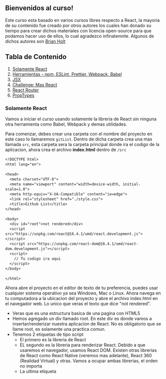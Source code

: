 ## Bienvenidos al curso!

Este curso esta basado en varios cursos libres respecto a React, la mayoria de su contenido fue creado por otros autores los cuales han donado su tiempo para crear dichos materiales con licencia open-source para que podamos hacer uso de ellos, lo cual agradezco infinatemnte. Algunos de dichos autores son [Brian Holt](https://github.com/btholt)

## Tabla de Contenido

1. [Solamente React](#react)
2. [Herramientas - npm, ESLint, Prettier, Webpack, Babel](#herramientas)
3. [JSX](#jsx)
4. [Challenge: Mas React](#challenge1)
5. [React Router](#react-router)
6. [PropTypes](#prop-types)

### <a name="react">Solamente React</a>

Vamos a iniciar el curso usando solamente la libreria de React sin ninguna otra herramienta como Babel, Webpack y demas utilidades.

Para comenzar, debes crear una carpeta con el nombre del proyecto en este caso lo llamaremos `gitList`. Dentro de dicha carpeta crea una mas llamada `src`, esta carpeta sera la carpeta principal donde ira el codigo de la aplicacion, ahora crea el archivo **index.html** dentro de `/src`

```
<!DOCTYPE html>
<html lang="en">

<head>
  <meta charset="UTF-8">
  <meta name="viewport" content="width=device-width, initial-scale=1.0">
  <meta http-equiv="X-UA-Compatible" content="ie=edge">
  <link rel="stylesheet" href="./style.css">
  <title>Github List</title>
</head>

<body>
  <div id="root">not rendered</div>
  <script src="https://unpkg.com/react@16.4.1/umd/react.development.js"></script>
  <script src="https://unpkg.com/react-dom@16.4.1/umd/react-dom.development.js"></script>
  <script>
    // Tu codigo ira aqui
  </script>
</body>

</html>
```

Ahora abre el proyecto en el editor de texto de tu preferencia, puedes usar cualquier sistema operativo ya sea Windows, Mac o Linux. Ahora navega en tu computadora a la ubicacion del proyecto y abre el archivo index.html en el navegador web. Lo unico que veras el texto que dice "not rendered".

- Veras que es una estructura basica de una pagina con HTML5
- Hemos agregado un div llamado root. En este div es donde vamos a insertar/renderizar nuestra aplicacion de React. No es obligatorio que se llame root, es solamente una practica comun.
- Tenemos 2 etiquetas de tipo script
  - El primero es la libreria de React
  - EL segundo es la libreria para renderizar React. Debido a que usaremos el navegador, usamos React DOM. Existen otras librerias de React como React Native (veremos mas adelante), React 360 (Realidad Virtual) y otras. Vamos a ocupar ambas librerias, el orden no importa
  - La ultima etiqueta <script> es donde vamos a colocar nuestro codigo.

En la ultima etiqueta, agrega el siguiente codigo.

```
const App = () => {
  return React.createElement(
    "div",
    {},
    React.createElement("h1", {}, "Lista de proyectos de GitHub!")
  );
};

ReactDOM.render(React.createElement(App), document.getElementById("root"));
```

Esta es la aplicacion de React mas simple que podamos construir.

- El primer paso es hacer nuestro propio Componente, App. React es todo relacionado a crear componentes. Luego tomar dichos componentes y crear otros componentes basados en esos.
- Hay 2 tipos de Componentes, componentes funcionales y componentes de clases. Este es un componente funcional. Luego veremos los componentes de clases.
- Un componente funcional _debe_ retornar siempre codigo de HTML (lo cual `React.createElement` genera).
- Basicamente estamos creando una etiqueta div con una etiqueta h1 y el texto de dicho titulo.
- `ReatDOM.render` es quien tomar nuestro componente `App` y lo agrega al DOM (en nuestro caso lo estamos agregando al elemento `root`)
- Puedes notar que estamos usando `React.createElement` con `App` como parametro para `ReactDOM.render`. Necesitamos instanciar `App` para poder renderizarlo.

Ahora bien, vamos a separar nuestros componentes de React de nuestro archivo index.html, dentro de la carpeta `/src` crea un archivo nuevo llamado `App.js`, lueg corta el codigo de React de index.html y pegalo dentro del archivo recien creado.

```
// ./src/App.js
const App = () => {
  return React.createElement(
    "div",
    {},
    React.createElement("h1", {}, "Lista de proyectos de GitHub!")
  );
};

ReactDOM.render(React.createElement(App), document.getElementById("root"));
```

Ahora hacemos referencia al nuevo archivo de Javascript dentro del index.html.

```
<!DOCTYPE html>
<html lang="en">

<head>
  <meta charset="UTF-8">
  <meta name="viewport" content="width=device-width, initial-scale=1.0">
  <meta http-equiv="X-UA-Compatible" content="ie=edge">
  <link rel="stylesheet" href="./style.css">
  <title>Github List</title>
</head>

<body>
  <div id="root">not rendered</div>
  <script src="https://unpkg.com/react@16.4.1/umd/react.development.js"></script>
  <script src="https://unpkg.com/react-dom@16.4.1/umd/react-dom.development.js"></script>
  <script src="./App.js"></script>
</body>

</html>
```

### <a name="herramientas">Herramientas - npm, ESLint, Prettier, Webpack, Babel</a>

#### npm

npm no significa Node Package Manager. Sin embargo, es el package manager para Node.

Para poder iniciar un proyecto de npm, necesitas ejecutar `npm init` en la ruta principal de tu proyecto Si no tienes Node.js instalado, favor instalalo. Cuando ejecutes `npm init` te hara una serie de preguntas. Si no sabes las respuestas o no te interesan, solamente presiona enter. Siempre podras modifica el archivo package.json luego. Esto nos permitira poder dar inicio y poder agregar paquetes.

#### Calidad de Codigo

Es muy importante escribir codigo de calidad. Puede que existan otras librerias para mantener un codigo de calidad, pero las siguientes son las que yo uso y recomiendo.

#### Prettier

Prettier es una excelente herramienta que se encarga de "mejorar" la estetica de nuestro cdigo, donde agregar identacion, cuanta identacion, cuando hacer enters, etc etc.

Vamos a integrar Prettier en nuestro proyecto, puedes instalar Prettier de forma global `npm install --global prettier`. Para probar prettier y ver los resultados de nuestro codigo formateado con las configuraciones predeterminadas de Prettier, debes ejecutar el siguiente codigo dentro de la carpeta `./src` de tu proyecto `prettier App.js`. Si dicho formato te parece bien, puedes ejecutar `prettier --write App.js` y de esa forma Prettier formateara tu codigo por ti (Cool!, ;)).

Prettier funciona de maravilla con Visual Studio Code (editor que Yo les recomendaria). Solo se debe descargar la extension de Prettier. Pro tip: Configuralo para que solamente se ejecute cuando detecte un archivo de configuracion de Prettier.

Para que la herramienta sepa que tenemos un proyecto con Prettier, vamos a crear un archivo llamado `.prettierrc` en la ruta principal de nuestro proyecto y colocar `{}` dentro. Esto le avisa a Prettier de que usaremos la configuracion predeterminada.

#### npm/Yarn scripts

Puede ser muy dificil tener recordar todos los comandos de nuestro CLI para ejecutarlos en nuestro proyecto. Podemos agregar comandos a nuestro proyecto y luego simplemente ejecutarlos.

Primero ejecuta `npm install -D prettier`. `-D` significa solamente para ambiente de desarrollo. Luego dentro del archivo `package.json` en la seccion de "scripts" agrega lo siguiente:

```
"scripts": {
	"format": "prettier --write \"src/**/*.{js,jsx}\"",
},
```

Ahora puedes ejecutar `yarn format` o `npm run format` y ejecutara dicho comando automaticamente.

#### ESLint

Aparte de Prettier que se encarga de formatear nuestro codigo, se recomienda usar una herramienta que obligue a seguir algunos estilos.

Primero que nada ejecuta, `npm install -D eslint` para instalar eslint como dependencia de tu proyecto, luego configuras tu proyecto para que use eslint.

Existen decenas de configuraciones para ESLint y puedes usar la que quieras. La Airbnb es sin duda la mas popular. Vamos a crear el archivo `.eslintrc.json` el cual es el archivo de configuracion de eslint para nuestro proyecto.

```
{
  "extends": ["eslint:recommended", "prettier", "prettier/react"],
  "plugins": [],
  "parserOptions": {
    "ecmaVersion": 2016,
    "sourceType": "module",
    "ecmaFeatures": {
      "jsx": true
    }
  },
  "env": {
    "es6": true,
    "browser": true,
    "node": true
  }
}
```

Esta es una combinacion de configuracions para ESLint y Pretier. Lo mas probable ocupes instalar un par de librerias mas para la configuracion entre ESLint y Prettier, ejecuta el siguiente comando en la carpeta principal de tu proyecto `npm install -D eslint-config-prettier`

Ejecuta el comando `./node_modules/.bin/eslint src/App.js` y veras que te muestra posiblemente varios errores.

Ahora agrega el siguiente comando dentro del package.json

```
"lint": "eslint **/*.{js,jsx} --quiet"
```

ESLint tambien tiene un plugin para integrarlo con Visual Studio Code, lo cual te sugiero que lo hagas. Al final, luego de implementar Prettier y ESLint, la seccion de scripts del package.json luce de la siguiente manera:

```
"scripts": {
    "format": "prettier --write \"src/**/*.{js,jsx}\"",
    "lint": "eslint **/*.{js,jsx} --quiet"
  },
```

#### Webpack y Babel

Ya que tenemos asegurado nuestro codigo limpio usando un linter y que podemos ejecutar nuestros comandos cortesia de npm, vamos a trabajar en la compilacion/build de nuestro codigo. Para esto, vamos a utilizar Webpack y Babel.

#### Webpack

Webpack es una increible herramienta que salio hace unos 3 años al mercado y los desarrolladores con React lo han tomado como una de las herramientas principales debido a sus funcionalidades. En este curso solamente cubriremos los conceptos basicos de Webpack (debido a que es extenso) y nos concentraremos unicamente en 2 funcionalidades: compilacion de modulos y la habilidad de insertarle loaders.

Mas adelante durante la clase usaremos `create-react-app` para crear nuestros proyectos de React, pero por ahora, vale la pena que primero conozcamos los fundamentos de React, Webpack y Babel para que sepamos que sucede detras del telon de `create-react-app`.

Basicamente, **el trabajo de Webpack es combinar todos nuestros archivos de Javascript donde residen nuestros componentes en un solo archivo.**

Lo siguiente que debemos hacer es agregar la libreria de React y ReactDOM como dependencias de nuestro proyecto, pare ello ejecuta el siguiente comando `npm install -S react react-dom`

Dentro de nuestro componente `./src/App.js` vamos a escribir el siguiente codigo al inicio.

```
import React from "react";
import { render } from "react-dom";
...
render(React.createElement(App), document.getElementById("root"));
```

Seguido de eso, vamos a instalar Webpack como dependencia de desarrollo para nuestro proyecto, ejecuta el siguiente comando en la ruta principal de tu proyecto `npm install -D webpack webpack-cli`.

Ahora, vamos a reestructurar los archivos en nuestro proyecto, vamos a crear una carpeta llamada `dist` en la ruta principal y moveremos nuestro archivo index.html de `./src/index.html` hacia `./dist/index.html`.

```
dist
  index.html
src
  App.js
```

Luego, necesitamos modificar nuestro archivo `index.html` de la siguiente manera.

```
<!DOCTYPE html>
<html lang="en">

<head>
  <meta charset="UTF-8">
  <meta name="viewport" content="width=device-width, initial-scale=1.0">
  <meta http-equiv="X-UA-Compatible" content="ie=edge">
  <link rel="stylesheet" href="./style.css">
  <title>Github List</title>
</head>

<body>
  <div id="root">not rendered</div>
  <script src="main.js"></script>
</body>

</html>
```

Como ya tenemos importadas las librerias de React y ReactDOM, ya no ocupamos hacer referencia a ellas desde el index.html, de ahora en adelante, solamente haremos referencia a un nuevo archivo que todavia no tenemos `<script src="main.js"></script>`.

Ahora si, vamos a ver Webpack en accion (finalmente :smile:), para ello desde nuestro terminal en la ruta de nuestro proyecto ejecutamos el siguiente comando
`./node_modules/.bin/webpack src/App.js`

Lo que acabamos de hacer es indicarle a webpack que nos haga un bundle(unificacion) de nuestro componente App.js y automaticamente nos crea el archivo `./dist/main.js`. Dentro de dicho archivo tenemos compilado nuestro codigo de React de nuestro componente App.js, mas adelante, cuando hagamos mas componentes de React para nuestro proyecto, crearemos mas archivos con extension `*.js`, es alli donde webpack entra en escena, creando un solo archivo para nuestros componentes junto con todas y cada una de las dependencias entre dichos archivos.

![Webpack](/img/webpack.png)
Imagen: [Ejemplo grafico de la utilidad de webpack](https://webpack.js.org/)

Para corroborar que todo salio bien, desde la carpeta `dist` de tu proyecto, abre el archivo index.html en el navegador y veras renderizado nuestro unico componente hasta ahora.

#### Babel

Babel es una excelente herramienta, Babel transforma nuestro codigo de React el cual usa la sintaxis conocida como JSX (veremos mas adelante), en sintaxis de Javascript normal. Tambien transforma nuestro codigo de ES6 (version reciente de JS que incorpora bastantes cambios y mejorar al lenguaje) en Javascript que todos los navegadore puedan entender.

A continuacion instala las siguientes librerias de babel desde tu terminal:

```
npm install -D babel-core babel-loader@7 babel-preset-env babel-preset-react
```

En esta ocasion estamos usando Babel6, para ello debemos usar babel-loader version 7. La version actual de Babel que recien salio hace un par de meses es Babel7, el cual usa por default babel-loade@8.

Crea un nuevo archivo en la ruta de tu proyecto llamado `.babelrc`, y pega:

```
{
  "presets": [
    "react",
    ["env", {
      "targets": {
        "browsers": "last 2 versions"
      },
      "loose": true,
      "modules": false
    }]
  ]
}
```

Babel maneja los conceptos de Plugins, cada una de las transformaciones de nuestro codigo vienen en forma de Plugins, para ello Babel usa el concepto de presets o plugins. En este caso le estamos indicando a babel que use el plugin para transformar codigo de react `react` y de ES6 cuando le indicamos `env`.

Ademas, le estamos indicando a Babel que transforme nuestro codigo para que sea compatible con las ultimas 2 versiones de los navegadores donde se cargue nuestra aplicacion de React. Por ultimo le estamos indicando a Babel que No transforme los modulos.

#### Webpack Loaders

Loaders son utilidades que Webpack tomara codigo de entrada, transpilarlo, y generara una salida, tu puedes usars loaders para transpilar codigo como CfeeScript, TypeScript o PureScript. Los loaders de Webpack tambien pueden hacer otras funcionalidades como incluir CSS, imagenes y transformar SVGs. En este ejemplo solamente vamos a utilizar la transformacion de JS.

Ejecuta el siguiente comando desde tu terminal `./node_modules/.bin/webpack --module-bind 'js=babel-loader' src/App.js`

Ahora vamos a crear un archivo de configuracion para Webpack donde especificaremos ademas babel-loader. Para ello en la ruta del proyecto crea un archivo llamado `webpack.config.js`

```
const path = require("path");

module.exports = {
  context: __dirname,
  entry: "./src/App.js",
  devtool: "source-map",
  output: {
    path: path.join(__dirname, "dist"),
    filename: "main.js"
  },
  resolve: {
    extensions: [".js", ".jsx", ".json"]
  },
  stats: {
    colors: true,
    reasons: true,
    chunks: false
  },
  module: {
    rules: [
      {
        test: /\.jsx?$/,
        loader: "babel-loader"
      }
    ]
  },
  mode: "development"
};
```

Le estamos indicando a Webpack cual es el archivo de entrada (entry) para que compile, este es el componente principal de nuestra aplicacion. Tambien le especificamos una ruta de salidad (output), asi como el nombre del archivo que contiene el build,`main.js`. Tambien le especificamos las extensiones que debe buscar (.js, .jsx, .json), seguido algunas estadisticas (stats) que se mostraran en la terminal, luego algunos loaders en este caso babel-loader, y para terminar, especificamos el mode en development/production.

Ahora bien, si ejecutamos el comando `./node_modules/.bin/webpack` estaremos haciendo el build de nuestro proyecto. En ese caso, podemos agregar un comando en nuestro package.json para que sea mucho mas facil hacer el build. Agrega el siguiente comando en scripts `"build": "webpack"`. Al final, los scripts que tenemos hasta ahora son los siguientes:

Con dicho script de `build` creado, para ejecutarlo, solamente escribes el comando `npm run build` desde tu terminal.

Ahora bien, cada vez que hagamos un cambio a nuestro codigo, tenemos que ejecutar el build, pero, podemos modificar ese comportamiento. Webpack acepta que le pasemos un comando asi `webpack --watch`, lo que hace watch es ejecutar el build y en cada cambio de codigo automaticamente volvera a hacer el build por nosotros.

Podemos tomar ventaja de --watch, asi que agreguemos otro script a nuestro package.json asi `"watch": "webpack --watch"`

```
...
"scripts": {
    "format": "prettier --write \"src/**/*.{js,jsx}\"",
    "lint": "eslint **/*.{js,jsx} --quiet",
    "build": "webpack",
    "watch": "webpack --watch"
  },
...
```

Ahora bien, que pasa si ejecutamos el comando de ESLint `npm run lint`, pasa que ESLint nos mostrara todos los "errores" de nuestro archivo `main.js` (creado por webpack), y no queremos que ESLint se preocupe por dicho archivo, para ello, agregamos un archivo llamado `.eslintignore`, y agregamos:

```
/dist
/node_modules
```

### <a name="jsx">JSX</a>

Hemos estado escribiendo React usando vanila Javascript y hoy en dia nadie hace eso. La mayoria hace uso de JSX el cual es esencialmente sintaxis similar a HTML/XML. Lo que JSX hace al final es tomar el HTML que escribimos para nuestros componentes y lo traduce al mismo codigo de vanila Javascript que estamos usando.

```
import React from 'react';
import ReactDOM from 'react-dom';

const App = () => {
  return (
    <div>
      <h1>Lista de proyectos de GitHub!</h1>
    </div>
  );
};

ReactDOM.render(<App />, document.getElementById('root'));
```

Ahora si, finalmente estamos usando JSX!! :bowtie:. Como veras, es una combinacion de HTML dentro de JS, ten cuidado en usar los signos `<App />` como parte del nombre del componente App que creamos, esta es la forma en JSX para llamar/referenciar nuestros componentes.

Vamos a crear un segundo componente para el Header de nuestro proyecto, para ello, crea un archivo llamado `./src/Header.js`

```
import React from 'react';

const Header = () => {
  return (
    <div className="header">
      <p className="logo">GitHub Demo Project</p>
    </div>
  );
};

export default Header;
```

Hemos agregado un segundo componente, en este caso un Componente Funcional, que simplemente retorna un div con una etiqueta de parrafo, veras tambien que para definir estilos mediante clases en JSX en lugar de class, se utiliza `className` en formato de camelCase, el cambio es debido a que `class` en JS es una palabra reservada. Al final, se exporta el componente mediante `export default Header`, esta es la forma de exportar componentes, variables, funciones via ES6.

Ahora, dentro de nuestro `./src/App.js` agregamos lo siguiente:

```
import React from 'react';
import ReactDOM from 'react-dom';
import Header from './Header.js'; // Importamos componente Header

const App = () => {
  return (
    <div>
      <Header />
      <div className="container">
        <h1>Lista de proyectos de GitHub!</h1>
      </div>
    </div>
  );
};

ReactDOM.render(<App />, document.getElementById('root'));
```

Hemos importado el componente Header y hemos agregado un nuevo div con la clase `container`. Para los estilos usaremos una libreria ligera y bastante util conocida como [skeleton](http://getskeleton.com/), dicha librerias no se considera un framework de CSS, es mas bien una utileria, donde trae su propio grid system y demas estilos que sirven como base para nuestro proyecto. En ese caso, descarga la libreria, copia y pega los estilos dentro de nuestro archivo `./dist/style.css`.

Al final agrega los siguientes estilos a `style.css`, son para el `.header` y `.logo`

```
.header {
  overflow: hidden;
  background-color: #373636;
  padding: 20px 10px;
  box-shadow: 0 0 40px 0 #000000;
}

.header p {
  float: left;
  color: #fff;
  text-align: center;
  padding: 12px;
  padding-left: 70px;
  font-size: 18px;
  line-height: 25px;
  border-radius: 4px;
}

.header p.logo {
  font-size: 25px;
  font-weight: bold;
}
```

Bien, lo siguiente que haremos sera ejecutar ESLint automaticamente cuando nuestro codigo se compila por parte de Webpack, asi, ESLint nos hara saber cuando existan errores en nuestro codigo.

Asi como usamos babel-loader para transformar nuestro codigo, vamos a usar el eslint-loader para ejecutar el linter por nosotros, eslint-loader es similar a babel-loader, excepto que No transformara nuestro codigo, solamente nos dara la advertencia de errores. A continuacion, instalemos eslint-loader.

```
npm install -D eslint-loader babel-eslint eslint-plugin-prettier eslint-plugin-react eslint-config-react
```

Dentro de nuestro archivo de configuracion de webpack agregamos:

```
// dentro de rules, antes de babel-loader
{
  enforce: "pre",
  test: /\.jsx?$/,
  loader: "eslint-loader",
  exclude: /node_modules/
}
```

Luego dentro de nuestro archivo de cofiguracion de ESLint `.eslintrc.json` agregamos la siguiente extension:

```
"extends": [
  ...
    "plugin:react/recommended"
  ],
```

Ahora vamos a cambiarnos al servidor web local de Webpack, el cual nos hace las cosas mucho mas sencillas. El servidor web de Webpack acelera nuestro proceso de desarrollo permitiendonos correr un servidor local y servir el contenido desde el servidor web. Guarda todo en memoria y acelera la velocidad del rebuild. Agrega la siguiente libreria:

```
npm install -D webpack-dev-server
```

Ahora, dentro de `webpack.config.js`, agrega:

```
...
// agregalo como propiedad antes de module
devServer: {
  contentBase: path.join(__dirname, 'dist'),
  compress: true,
  port: 9000
},
```

Agregamos el siguiente script al package.json, de esta forma levantaremos el servidor de desarrollo en el puerto `localhost:8080` y se ejecutara la compilacion/build del proyecto.

```
"dev": "webpack-dev-server"
```

### <a name="challenge1">Challenge: Mas React</a>

Bien, vamos a continuar creando el landing page de nuestro proyecto, vamos a editar los estilos para eliminar los margenes que se muestran al rededor del componente Header.

```
// dentro de nuestro archivo style.css
body {
  ...
  margin: 0;
}
```

Super!. Asi como dice el titulo de esta seccion, llego el momento de nuestro primer Challenge. El objetivo en este challenge sera terminar de configurar nuestra landing page, la cual debe quedar de la siguiente manera:

![Landin Page](/img/landing-page.png)
Imagen: Asi debe quedar nuestra landing page

**Instrucciones** para resolver este challenge:

1. Deben crear un componente nuevo llamado `Search`
2. Dicho componente esta compuesto por un Input de HTML
3. Deben lograr que luzca lo mas parecido a la imagen, con esquinas redondeadas, color de fondo, etc..
4. Para el icono (cheque), deben usar FontAwesome.
5. Debe ser Responsive

### <a name="react-router">React Router</a>

React Router es una excelente herramienta para el manejo de las rutas en nuestra aplicacion, vamos a utilizar la version mas reciente de dicha libreria, la cual ha tenido bastantes cambios y actualizaciones desde la primera version hasta la version 4, la mas estable hasta ahora.

```
npm install -S react-router react-router-dom
```

Vamos a crear el componente `Search.js` del challenge anterior, para ello, creamos el archivo Search.js en el src del proyecto

```
import React from 'react';
import Header from './Header.js';

const Search = () => {
  return (
    <div>
      <Header />
      <div className="container">
        <section className="search six offset-by-three columns">
          <form>
            <button type="submit">
              <span className="fa fa-check-circle fa-3x" />
            </button>
            <input
              className="u-full-width"
              type="text"
              name="username"
              placeholder="Enter Github Username"
            />
          </form>
        </section>
      </div>
    </div>
  );
};

export default Search;
```

Como habran notado, hemos incluido aca el llamado al componente `<Header />`, este sera uno de los cambios que haremos a la estructura de nuestra aplicacion.

Ahora agregamos un par de clases a nuestro archivo `style.css`

```
@import url('//maxcdn.bootstrapcdn.com/font-awesome/4.1.0/css/font-awesome.min.css');

/* Search component
_________________________________________________ */
.search {
  position: relative;
  top: 50%;
  margin-top: 200px;
}
.search {
  display: inline-block;
}

.search button {
  position: absolute;
  top: 7px;
  left: 10px;
  color: green;
  background: transparent;
  border: none;
}

.search button {
  left: auto;
  right: 10px;
  background: transparent;
}
```

Hemos importado FontAwesome en nuestro archivo de hoja de estilos mediante la URL de un CDN (Content Delivery Network), esta es una de las tantas formas de importar frameworks de CSS en React.

Seguido, importaremos el componente a nuestro App.js y utilizaremos `BrowserRouter` junto con `Route` de React Router.

```
import React from 'react';
import ReactDOM from 'react-dom';
import Search from './Search';
import { BrowserRouter, Route } from 'react-router-dom';

const App = () => {
  return (
    <BrowserRouter>
      <Route exact path="/" component={Search} />
    </BrowserRouter>
  );
};

ReactDOM.render(<App />, document.getElementById('root'));
```

Hemos importado `BrowserRouter`, esto debido a que nos permite usar el historial de navegacion del API de HTML5, en lugar de `HashRouter`. Y `Route` lo utilizamos para crear las rutas de nuestro proyecto, en este caso, para la ruta principal le agregamos la propiedad `exact`, esto para especificar que la ruta principal de nuestra aplicacion en este caso el `path='/'` debe ser exacto, si no lo agregamos podemos confundir a React Router, ya que por ejemplo; podria tomar las subsecuentes rutas que lleven el `/` como rutas principales. El prop `component={Search}` es donde le indicamos que componente carga al usuario ingresar dicha ruta.

Lo siguiente que haremos es agregarle funcionalidad al formulario de Search.js, usaremos la propiedad `onSubmit` para indicarle al formulario que hacer con los datos ingresados en el `<input type="text" />`

```
// ./src/Search.js
import React from 'react';
import Header from './Header.js';

const Search = () => {
  const handleSubmit = e => {
    e.preventDefault();
    // eslint-disable-next-line
    console.log(e.target.username.value);
  };

  return (
    <div>
      <Header />
      <div className="container">
        <section className="search six offset-by-three columns">
          <form onSubmit={handleSubmit}>
            <button type="submit">
              <span className="fa fa-check-circle fa-3x" />
            </button>
            <input
              className="u-full-width"
              type="text"
              name="username"
              placeholder="Enter Github Username"
            />
          </form>
        </section>
      </div>
    </div>
  );
};

export default Search;
```

Aparte, hemos creado una funcion `handleSubmit` para tomar los valores del Input e imprimirlos en este caso en la consola del navegador.

```
  const handleSubmit = e => {
    e.preventDefault();
    // eslint-disable-next-line
    console.log(e.target.username.value);
  };
```

La linea `e.preventDefault()` se utiliza para evitar que el navegador intente llamar a un servidor al momento de darle submit al formulario. La siguiente linea `// eslint-disable-next-line` es para decirle a ESLint que ignore la linea del console.log(e.target.username.value), debido a que No es permitido console.log al momento de hacer deploy a produccion, claro, esto es solamente con motivos de prueba, para asegurarnos que recibimos los datos que se ingresan en el Input.

### <a name="props">Props</a>

Props en React son variables que se pasan de componentes padres a hijos, pero el hijo no puede modificar los props que recibe. Esta simple restriccion nos ayuda muchisimo en el futuro cuando un bug aparece, ya sabrias que el hijo no modifico la variable porque simplemente no puede.

Lo siguiente que haremos sera modificar la ruta principal de nuestro proyecto dentro de App.js.

```
...
<BrowserRouter>
  <Route exact path='/' render={({ history }) => (
    <Search
      onSubmitUsername={(username) => {
        history.push(`/${username}/projects`)
      }}
    />
  )} />
</BrowserRouter>
...
```

Hemos reemplazado la Prop `component` por `render`, esto nos permite ampliar el llamado del componente hijo Search; pasandole una funcion como Props (onSubmitUsername). `onSubmitUsername` es una funcion que creamos como Prop para el componente Search, dicha funcion recibe un parametro; username. Todavia no tenemos el valor de dicho parametro, el valor de `username` sera asignado por el componente hijo Search.

`history`, es un parametro que BrowserRoute nos proporciona, y como podran observar es un arreglo al cual le podemos especificar a que ruta deseamos que nos redireccione, en este caso la ruta es `history.push(`/${username}/projects`)`, a pesar de que todavia No hemos definido dicha ruta. Ademas, podran notar que usamos "backticks" para definir la ruta a llamar, esto nos permite usar una variable dentro de una cadena de string, es parte de las funcionalidades de ES6. En ES5 seria diferente; `history.push('/' + username + '/projects')`.

Regresando al componente Search.js, vamos a recibir el Prop `onSubmitUsername` que el componente padre App.js le envia. Los Props se reciben como parametros en componentes funcionales sin estado y son usados mediante el objeto contextual de ES6 `this` para componentes que manejan sus propios estados (class components).

```
// ./src/Search.js
import React from 'react';
import Header from './Header.js';

const Search = ({ onSubmitUsername }) => {
  const handleSubmit = e => {
    e.preventDefault();
    const username = e.target.username.value;
    if (onSubmitUsername && username) {
      onSubmitUsername(username);
    }
  };

  return (
    <div>
      <Header />
      <div className="container">
        <section className="search six offset-by-three columns">
          <form onSubmit={handleSubmit}>
            <button type="submit">
              <span className="fa fa-check-circle fa-3x" />
            </button>
            <input
              className="u-full-width"
              type="text"
              name="username"
              placeholder="Enter Github Username"
            />
          </form>
        </section>
      </div>
    </div>
  );
};

export default Search;
```

Hemos declarado un parametro para el componente Search.js `{ onSubmitUsername }`, dicho parametro proviene del componente padre, y ademas es una funcion, esto nos da la pauta que podemos enviar simples variables y/o funciones como parametros.

```
const handleSubmit = e => {
  e.preventDefault();
  const username = e.target.username.value;
  if (onSubmitUsername && username) {
    onSubmitUsername(username);
  }
};
```

Ademas, hemos modificado la funcion handleSubmit creando una constante para alojar el valor del Input del formulario, aparte hacemos una validacion para poder llamar la funcion onSubmitUsername que recibimos como Prop y pasarle el parametro que dicha funcion necesita, en este ejemplo, estamos recibiendo Props de padre a hijo y ademas estamos enviando parametros de hijo a padre (username), comunicacion de dos vias.

Ahora bien, es probable que ESLint nos de problemas; `'onSubmitUsername' is missing in props validation`, para solucionar dicho asunto usaremos una libreria llamada `prop-types`

### <a name="prop-types">PropTypes</a>

React tiene una funcionalidad que nos permite establecer propTypes los cuales se validad en tiempo de ejecucion. Estos terminan siendo bastante utiles para debugear, debido a que React sabe que tipos de Props deberia de estar recibiendo el componente. Asi que vamos a configurarlo.

```
npm install -S prop-types
```

Importamos PropTypes en la linea `import PropTypes from 'prop-types';` luego definimos las props que Search recibe

```
import React from 'react';
import PropTypes from 'prop-types'; // Importamos PropTypes
import Header from './Header.js';

const Search = ({ onSubmitUsername }) => {
  const handleSubmit = e => {
    e.preventDefault();
    const username = e.target.username.value;
    if (onSubmitUsername && username) {
      onSubmitUsername(username);
    }
  };

  return (
    <div>
      <Header />
      <div className="container">
        <section className="search six offset-by-three columns">
          <form onSubmit={handleSubmit}>
            <button type="submit">
              <span className="fa fa-check-circle fa-3x" />
            </button>
            <input
              className="u-full-width"
              type="text"
              name="username"
              placeholder="Enter Github Username"
            />
          </form>
        </section>
      </div>
    </div>
  );
};

// Aca definimos las propTypes del componente Search
Search.propTypes = {
  onSubmitUsername: PropTypes.func
};

export default Search;
```

En este caso definimos los props del componente Search, seguido usamos la property propTypes el cual es un objeto que nos permite definir las props y el tipo de prop que es, en este caso es una funcion (`PropTypes.func`).
